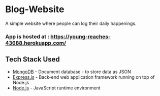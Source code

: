# Blog-Website
A simple website where people can log their daily happenings.

### App is hosted at : https://young-reaches-43688.herokuapp.com/

## Tech Stack Used

* [MongoDB](https://docs.mongodb.com/) - Document database - to store data as JSON 
* [Express.js](https://devdocs.io/express/) - Back-end web application framework running on top of Node.js
* [Node.js](https://nodejs.org/en/docs/) - JavaScript runtime environment 
